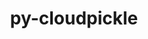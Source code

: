 ---
title: "py-cloudpickle"
layout: cache
categories: [package, v0.18.0]
meta: {"versions": ["1.6.0"], "compilers": ["gcc@=7.5.0"], "oss": ["ubuntu18.04"], "platforms": ["linux"], "targets": ["x86_64"], "stacks": ["e4s", "root"], "num_specs": 1, "num_specs_by_stack": {"root": 1, "e4s": 1}}
spec_details: [{"hash": "iy4xxl2eyvnvsponswolvvo5velzqrhm", "compiler": "gcc@=7.5.0", "versions": ["1.6.0"], "os": "ubuntu18.04", "platform": "linux", "target": "x86_64", "variants": [], "stacks": ["root", "e4s"], "size": "-", "tarball": "https://binaries.spack.io/v0.18.0/build_cache/linux-ubuntu18.04-x86_64/gcc-7.5.0/py-cloudpickle-1.6.0/linux-ubuntu18.04-x86_64-gcc-7.5.0-py-cloudpickle-1.6.0-iy4xxl2eyvnvsponswolvvo5velzqrhm.spack"}]
---